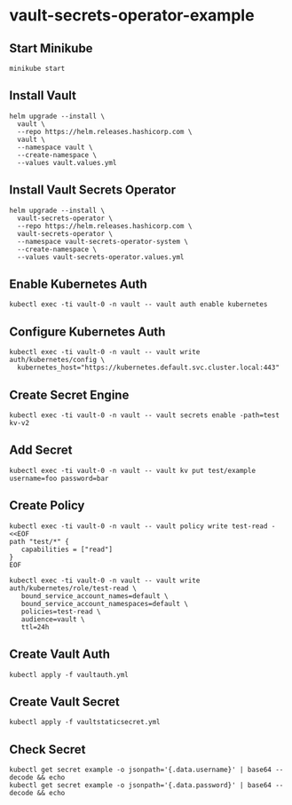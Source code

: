 # vault-secrets-operator-example

## Start Minikube

```
minikube start
```

## Install Vault

```
helm upgrade --install \
  vault \
  --repo https://helm.releases.hashicorp.com \
  vault \
  --namespace vault \
  --create-namespace \
  --values vault.values.yml
```

## Install Vault Secrets Operator

```
helm upgrade --install \
  vault-secrets-operator \
  --repo https://helm.releases.hashicorp.com \
  vault-secrets-operator \
  --namespace vault-secrets-operator-system \
  --create-namespace \
  --values vault-secrets-operator.values.yml
```

## Enable Kubernetes Auth

```
kubectl exec -ti vault-0 -n vault -- vault auth enable kubernetes
```

## Configure Kubernetes Auth

```
kubectl exec -ti vault-0 -n vault -- vault write auth/kubernetes/config \
  kubernetes_host="https://kubernetes.default.svc.cluster.local:443"
```

## Create Secret Engine

```
kubectl exec -ti vault-0 -n vault -- vault secrets enable -path=test kv-v2
```

## Add Secret

```
kubectl exec -ti vault-0 -n vault -- vault kv put test/example username=foo password=bar
```

## Create Policy

```
kubectl exec -ti vault-0 -n vault -- vault policy write test-read - <<EOF
path "test/*" {
   capabilities = ["read"]
}
EOF
```

```
kubectl exec -ti vault-0 -n vault -- vault write auth/kubernetes/role/test-read \
   bound_service_account_names=default \
   bound_service_account_namespaces=default \
   policies=test-read \
   audience=vault \
   ttl=24h
```

## Create Vault Auth

```
kubectl apply -f vaultauth.yml
```

## Create Vault Secret

```
kubectl apply -f vaultstaticsecret.yml
```

## Check Secret

```
kubectl get secret example -o jsonpath='{.data.username}' | base64 --decode && echo
kubectl get secret example -o jsonpath='{.data.password}' | base64 --decode && echo
```
